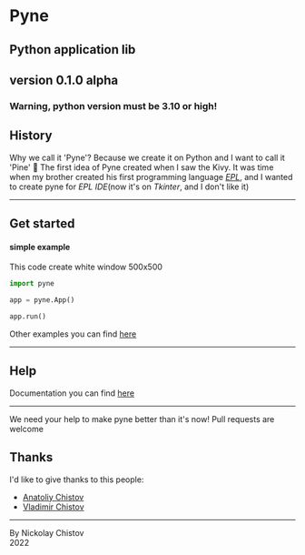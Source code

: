 # Pyne
## Python application lib
## version 0.1.0 alpha

### Warning, python version must be 3.10 or high!

## History
Why we call it 'Pyne'? Because we create it on Python and I want to call it 'Pine' 🌳
The first idea of Pyne created when I saw the Kivy.
It was time when my brother created his first programming language [_EPL_](https://github.com/wchistow/EPL/),
and I wanted to create pyne for _EPL IDE_(now it's on _Tkinter_, and I don't like it)

----

## Get started
#### simple example
This code create white window 500x500
```python
import pyne

app = pyne.App()

app.run()
```
Other examples you can find [here](https://github.com/nchistov/Pyne/examples)

---
## Help
Documentation you can find [here](https://github.com/nchistov/Pyne/DOC.md)

---

We need your help to make pyne better than it's now! Pull requests are welcome

## Thanks

I'd like to give thanks to this people:
 + [Anatoliy Chistov](https://github.com/FrCln)
 + [Vladimir Chistov](https://github.com/wchistow)

---

By Nickolay Chistov\
2022

